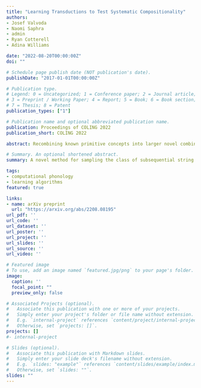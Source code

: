 ```yaml
---
title: "Learning Transductions to Test Systematic Compositionality"
authors:
- Josef Valvoda
- Naomi Saphra
- admin
- Ryan Cotterell
- Adina Williams

date: "2022-08-20T00:00:00Z"
doi: ""

# Schedule page publish date (NOT publication's date).
publishDate: "2017-01-01T00:00:00Z"

# Publication type.
# Legend: 0 = Uncategorized; 1 = Conference paper; 2 = Journal article;
# 3 = Preprint / Working Paper; 4 = Report; 5 = Book; 6 = Book section;
# 7 = Thesis; 8 = Patent
publication_types: ["1"]

# Publication name and optional abbreviated publication name.
publication: Proceedings of COLING 2022
publication_short: COLING 2022

abstract: Recombining known primitive concepts into larger novel combinations is a quintessentially human cognitive capability. Whether large neural models in NLP acquire this ability while learning from data is an open question. In this paper, we look at this problem from the perspective of formal languages. We use deterministic finite-state transducers to make an unbounded number of datasets with controllable properties governing compositionality. By randomly sampling over many transducers, we explore which of their properties (number of states, alphabet size, number of transitions etc.) contribute to learnability of a compositional relation by a neural network. In general, we find that the models either learn the relations completely or not at all. The key is transition coverage, setting a soft learnability limit at 400 examples per transition. 

# Summary. An optional shortened abstract.
summary: A novel method for sampling the class of subsequential string transductions allows rigorous testing of learning models' capacity for compositionality compositionality.

tags:
- computational phonology
- learning algorithms
featured: true

links:
- name: arXiv preprint
  url: "https://arxiv.org/abs/2208.08195"
url_pdf: ''
url_code: ''
url_dataset: ''
url_poster: ''
url_project: ''
url_slides: ''
url_source: ''
url_video: ''

# Featured image
# To use, add an image named `featured.jpg/png` to your page's folder.
image:
  caption: ''
  focal_point: ""
  preview_only: false

# Associated Projects (optional).
#   Associate this publication with one or more of your projects.
#   Simply enter your project's folder or file name without extension.
#   E.g. `internal-project` references `content/project/internal-project/index.md`.
#   Otherwise, set `projects: []`.
projects: []
#- internal-project

# Slides (optional).
#   Associate this publication with Markdown slides.
#   Simply enter your slide deck's filename without extension.
#   E.g. `slides: "example"` references `content/slides/example/index.md`.
#   Otherwise, set `slides: ""`.
slides: ""
---
```

